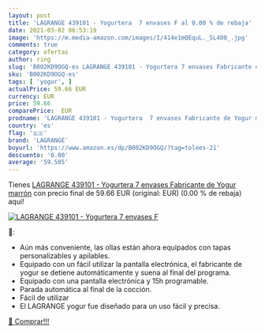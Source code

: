 ```yaml
---
layout: post
title: 'LAGRANGE 439101 - Yogurtera  7 envases F al 0.00 % de rebaja'
date: 2021-03-02 06:53:19
image: 'https://m.media-amazon.com/images/I/414e1mQEquL._SL400_.jpg'
comments: true
category: ofertas
author: ring
slug: 'B002KD9OGQ-es LAGRANGE 439101 - Yogurtera 7 envases Fabricante de Yogur...'
sku: 'B002KD9OGQ-es'
tags: [ 'yogur', ]
actualPrice: 59.66 EUR
currency: EUR
price: 59.66
comparePrice:  EUR
prodname: 'LAGRANGE 439101 - Yogurtera  7 envases Fabricante de Yogur marrón'
country: 'es'
flag: '🇪🇸'
brand: 'LAGRANGE'
buyurl: 'https://www.amazon.es/dp/B002KD9OGQ/?tag=tolees-21'
descuento: '0.00'
average: '59.505'
---
```


Tienes [LAGRANGE 439101 - Yogurtera  7 envases Fabricante de Yogur marrón](https://www.amazon.es/dp/B002KD9OGQ/?tag=tolees-21) con precio final de  59.66 EUR (original:  EUR) (0.00 %  de rebaja) aqui!

[![LAGRANGE 439101 - Yogurtera  7 envases F](https://m.media-amazon.com/images/I/414e1mQEquL._SL400_.jpg)](https://www.amazon.es/dp/B002KD9OGQ/?tag=tolees-21)

🔎:

- Aún más conveniente, las ollas están ahora equipados con tapas personalizables y apilables.
- Equipado con un fácil utilizar la pantalla electrónica, el fabricante de yogur se detiene automáticamente y suena al final del programa.
- Equipado con una pantalla electrónica y 15h programable.
- Parada automática al final de la cocción.
- Fácil de utilizar
- El LAGRANGE yogur fue diseñado para un uso fácil y precisa.

[🛒 Comprar!!!](https://www.amazon.es/dp/B002KD9OGQ/?tag=tolees-21)
